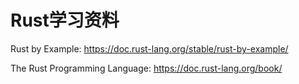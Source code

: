 # Rust学习资料

Rust by Example: https://doc.rust-lang.org/stable/rust-by-example/

The Rust Programming Language: https://doc.rust-lang.org/book/

